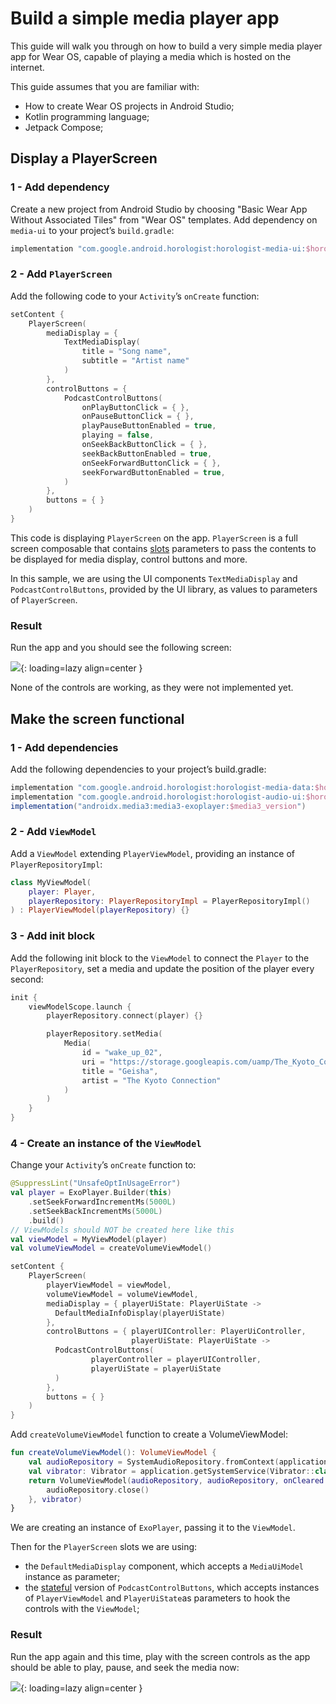# Build a simple media player app

This guide will walk you through on how to build a very simple media player app for Wear OS, capable
of playing a media which is hosted on the internet.

This guide assumes that you are familiar with:

- How to create Wear OS projects in Android Studio;
- Kotlin programming language;
- Jetpack Compose;

## Display a PlayerScreen

### 1 - Add dependency

Create a new project from Android Studio by choosing "Basic Wear App Without Associated Tiles" from 
"Wear OS" templates. Add dependency on `media-ui` to your project’s `build.gradle`:

```groovy
implementation "com.google.android.horologist:horologist-media-ui:$horologist_version"
```

### 2 - Add `PlayerScreen`

Add the following code to your `Activity`’s `onCreate` function:

```kotlin
setContent {
    PlayerScreen(
        mediaDisplay = {
            TextMediaDisplay(
                title = "Song name",
                subtitle = "Artist name"
            )
        },
        controlButtons = {
            PodcastControlButtons(
                onPlayButtonClick = { },
                onPauseButtonClick = { },
                playPauseButtonEnabled = true,
                playing = false,
                onSeekBackButtonClick = { },
                seekBackButtonEnabled = true,
                onSeekForwardButtonClick = { },
                seekForwardButtonEnabled = true,
            )
        },
        buttons = { }
    )
}
```

This code is displaying `PlayerScreen` on the app. `PlayerScreen` is a full screen composable that
contains [slots](https://developer.android.com/jetpack/compose/layouts/basics#slot-based-layouts)
parameters to pass the contents to be displayed for media display, control buttons and more.

In this sample, we are using the UI components `TextMediaDisplay` and `PodcastControlButtons`,
provided by the UI library, as values to parameters of `PlayerScreen`.

### Result

Run the app and you should see the following screen:

![](simple_media_app_not_functional.png){: loading=lazy align=center }

None of the controls are working, as they were not implemented yet.

## Make the screen functional

### 1 - Add dependencies

Add the following dependencies to your project’s build.gradle:

```groovy
implementation "com.google.android.horologist:horologist-media-data:$horologist_version"
implementation "com.google.android.horologist:horologist-audio-ui:$horologist_version"
implementation("androidx.media3:media3-exoplayer:$media3_version")
```

### 2 - Add `ViewModel`

Add a `ViewModel` extending `PlayerViewModel`, providing an instance of `PlayerRepositoryImpl`:

```kotlin
class MyViewModel(
    player: Player,
    playerRepository: PlayerRepositoryImpl = PlayerRepositoryImpl()
) : PlayerViewModel(playerRepository) {}
```

### 3 - Add init block

Add the following init block to the `ViewModel` to connect the `Player` to the `PlayerRepository`,
set a media and update the position of the player every second:

```kotlin
init {
    viewModelScope.launch {
        playerRepository.connect(player) {}

        playerRepository.setMedia(
            Media(
                id = "wake_up_02",
                uri = "https://storage.googleapis.com/uamp/The_Kyoto_Connection_-_Wake_Up/02_-_Geisha.mp3",
                title = "Geisha",
                artist = "The Kyoto Connection"
            )
        )
    }
}
```

### 4 - Create an instance of the `ViewModel`

Change your `Activity`’s `onCreate` function to:

```kotlin
@SuppressLint("UnsafeOptInUsageError")
val player = ExoPlayer.Builder(this)
    .setSeekForwardIncrementMs(5000L)
    .setSeekBackIncrementMs(5000L)
    .build()
// ViewModels should NOT be created here like this
val viewModel = MyViewModel(player)
val volumeViewModel = createVolumeViewModel()

setContent {
    PlayerScreen(
        playerViewModel = viewModel,
        volumeViewModel = volumeViewModel,
        mediaDisplay = { playerUiState: PlayerUiState ->
          DefaultMediaInfoDisplay(playerUiState)
        },
        controlButtons = { playerUIController: PlayerUiController,
                           playerUiState: PlayerUiState ->
          PodcastControlButtons(
                  playerController = playerUIController,
                  playerUiState = playerUiState
          )
        },
        buttons = { }
    )
}
```

Add `createVolumeViewModel` function to create a VolumeViewModel:

```kotlin
fun createVolumeViewModel(): VolumeViewModel {
    val audioRepository = SystemAudioRepository.fromContext(application)
    val vibrator: Vibrator = application.getSystemService(Vibrator::class.java)
    return VolumeViewModel(audioRepository, audioRepository, onCleared = {
        audioRepository.close()
    }, vibrator)
}
```

We are creating an instance of `ExoPlayer`, passing it to the `ViewModel`.

Then for the `PlayerScreen` slots we are using:

- the `DefaultMediaDisplay` component, which accepts a `MediaUiModel` instance as parameter;
- the [stateful](media-ui.md#stateful-components) version of `PodcastControlButtons`, which accepts
  instances of `PlayerViewModel` and `PlayerUiState`as parameters to hook the controls with
  the `ViewModel`;

### Result

Run the app again and this time, play with the screen controls as the app should be able to play,
pause, and seek the media now:

![](simple_media_app_functional.png){: loading=lazy align=center }
